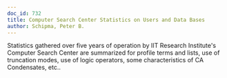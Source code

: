```yaml
---
doc_id: 732
title: Computer Search Center Statistics on Users and Data Bases
author: Schipma, Peter B.
---
```


Statistics gathered over five years of operation by IIT Research Institute's
Computer Search Center are summarized for profile terms and lists, use of
truncation modes, use of logic operators, some characteristics of CA 
Condensates, etc..